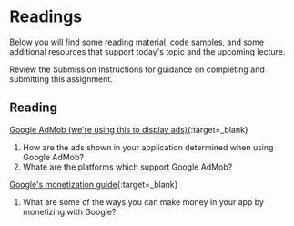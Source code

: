 # Readings

Below you will find some reading material, code samples, and some additional resources that support today's topic and the upcoming lecture.

Review the Submission Instructions for guidance on completing and submitting this assignment.

## Reading

[Google AdMob (we're using this to display ads)](https://developers.google.com/admob){:target=_blank}

1. How are the ads shown in your application determined when using Google AdMob?
2. Whate are the platforms which support Google AdMob?

[Google's monetization guide](https://play.google.com/console/about/guides/monetize/){:target=_blank}

1. What are some of the ways you can make money in your app by monetizing with Google?

